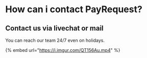 # How can i contact PayRequest?

## Contact us via livechat or mail

You can reach our team 24/7 even on holidays.

{% embed url="https://i.imgur.com/QT156Au.mp4" %}







